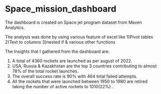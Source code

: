 # Space_mission_dashboard

The dashboard is created on Space jet program dataset from Maven Analytics.

The analysis was done by using various feature of excel like
1)Pivot tables
2)Text to columns
3)nested if & various other functions
 
The Insights that I gathered from the dashboard are: 
 
1) A total of 4360 rockets are launched as per august of 2022. 
2) USA, Russia & Kazakhstan are the top 3 countries contributing to almost 78% of the total rocket launches. 
3) The overall success rate is 90% with 464 total failed attempts. 
4) All the rockets that were launched between 1950 to 1980 are retired taking the number of active rockets to 1010(22%) .

